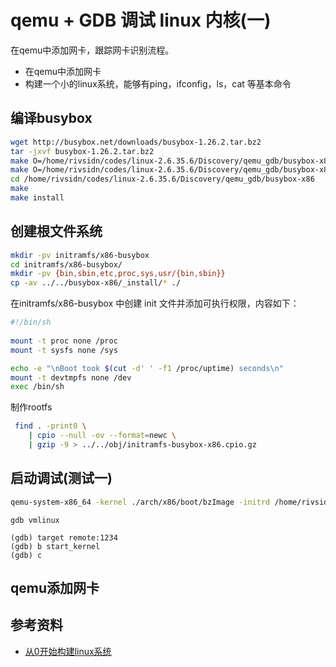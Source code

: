 # qemu + GDB 调试 linux 内核(一)



在qemu中添加网卡，跟踪网卡识别流程。

* 在qemu中添加网卡
* 构建一个小的linux系统，能够有ping，ifconfig，ls，cat 等基本命令



## 编译busybox

```bash
wget http://busybox.net/downloads/busybox-1.26.2.tar.bz2
tar -jxvf busybox-1.26.2.tar.bz2
make O=/home/rivsidn/codes/linux-2.6.35.6/Discovery/qemu_gdb/busybox-x86 defconfig
make O=/home/rivsidn/codes/linux-2.6.35.6/Discovery/qemu_gdb/busybox-x86 menuconfig
cd /home/rivsidn/codes/linux-2.6.35.6/Discovery/qemu_gdb/busybox-x86
make
make install
```



## 创建根文件系统

```bash
mkdir -pv initramfs/x86-busybox
cd initramfs/x86-busybox/
mkdir -pv {bin,sbin,etc,proc,sys,usr/{bin,sbin}}
cp -av ../../busybox-x86/_install/* ./
```



在initramfs/x86-busybox 中创建 init 文件并添加可执行权限，内容如下：

```bash
#!/bin/sh
 
mount -t proc none /proc
mount -t sysfs none /sys

echo -e "\nBoot took $(cut -d' ' -f1 /proc/uptime) seconds\n"
mount -t devtmpfs none /dev 
exec /bin/sh
```



制作rootfs

```bash
 find . -print0 \
    | cpio --null -ov --format=newc \
    | gzip -9 > ../../obj/initramfs-busybox-x86.cpio.gz
```



## 启动调试(测试一)

```bash
qemu-system-x86_64 -kernel ./arch/x86/boot/bzImage -initrd /home/rivsidn/codes/linux-2.6.35.6/Discovery/qemu_gdb/initramfs/x86-busybox/initramfs-busybox-x86.cpio.gz -smp 2 -s -S
```

```
gdb vmlinux

(gdb) target remote:1234
(gdb) b start_kernel
(gdb) c
```



## qemu添加网卡







## 参考资料

* [从0开始构建linux系统](http://blog.chinaunix.net/uid-192452-id-5763135.html)





